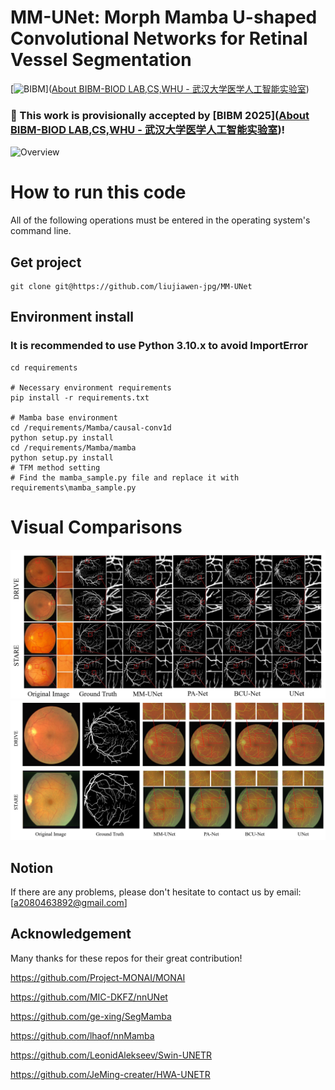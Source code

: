 # MM-UNet: Morph Mamba U-shaped Convolutional Networks for Retinal Vessel Segmentation

[![BIBM](https://img.shields.io/badge/MICCAI-Target_Conference-blue.svg)]([About BIBM-BIOD LAB,CS,WHU - 武汉大学医学人工智能实验室](https://biod.whu.edu.cn/bibm2025/))

### 🎉 This work is provisionally accepted by [BIBM 2025]([About BIBM-BIOD LAB,CS,WHU - 武汉大学医学人工智能实验室](https://biod.whu.edu.cn/bibm2025/))!

![Overview](img\Overview.jpg)




# How to run this code

All of the following operations must be entered in the operating system's command line.

## Get project

```
git clone git@https://github.com/liujiawen-jpg/MM-UNet
```

## Environment install

### It is recommended to use Python 3.10.x to avoid ImportError

```
cd requirements

# Necessary environment requirements
pip install -r requirements.txt

# Mamba base environment
cd /requirements/Mamba/causal-conv1d
python setup.py install
cd /requirements/Mamba/mamba
python setup.py install
# TFM method setting
# Find the mamba_sample.py file and replace it with requirements\mamba_sample.py
```



# Visual Comparisons 

![Visual1](img\VS.jpg)
![Visual2](img\ER.jpg)

## Notion

If there are any problems, please don't hesitate to contact us by email: [a2080463892@gmail.com]

## Acknowledgement

Many thanks for these repos for their great contribution!

https://github.com/Project-MONAI/MONAI

https://github.com/MIC-DKFZ/nnUNet

https://github.com/ge-xing/SegMamba

https://github.com/lhaof/nnMamba

https://github.com/LeonidAlekseev/Swin-UNETR

https://github.com/JeMing-creater/HWA-UNETR
